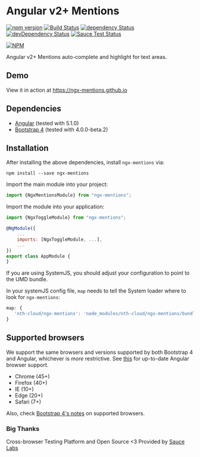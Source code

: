 # Angular v2+ Mentions

[![npm version](https://badge.fury.io/js/ngx-mentions.svg)](https://badge.fury.io/js/ngx-mentions)
[![Build Status](https://travis-ci.org/nth-cloud/ngx-mentions.svg?branch=master)](https://travis-ci.org/nth-cloud/ngx-mentions)
[![dependency Status](https://david-dm.org/nth-cloud/ngx-mentions.svg?branch=master)](https://david-dm.org/nth-cloud/ngx-mentions)
[![devDependency Status](https://david-dm.org/nth-cloud/ngx-mentions/dev-status.svg?branch=master)](https://david-dm.org/nth-cloud/ngx-mentions#info=devDependencies)
[![Sauce Test Status](https://saucelabs.com/browser-matrix/trickeyone.svg)](https://saucelabs.com/u/trickeyone)

[![NPM](https://nodei.co/npm/ngx-mentions.png?compact=true)](https://www.npmjs.com/package/ngx-mentions)

Angular v2+ Mentions auto-complete and highlight for text areas.

## Demo

View it in action at https://ngx-mentions.github.io

## Dependencies
* [Angular](https://angular.io) (tested with 5.1.0)
* [Bootstrap 4](https://www.getbootstrap.com) (tested with 4.0.0-beta.2)

## Installation
After installing the above dependencies, install `ngx-mentions` via:
```shell
npm install --save ngx-mentions
```

Import the main module into your project:
```js
import {NgxMentionsModule} from "ngx-mentions";
```

Import the module into your application:
```js
import {NgxToggleModule} from "ngx-mentions";

@NgModule({
    ...
    imports: [NgxToggleModule, ...],
    ...
})
export class AppModule {
}
```

If you are using SystemJS, you should adjust your configuration to point to the UMD bundle.

In your systemJS config file, `map` needs to tell the System loader where to look for `ngx-mentions`:
```js
map: {
   'nth-cloud/ngx-mentions': 'node_modules/nth-cloud/ngx-mentions/bundles/ngx-mentions.js' 
}
```

## Supported browsers
We support the same browsers and versions supported by both Bootstrap 4 and Angular, whichever is _more_ restrictive.
See [this](https://github.com/angular/angular/blob/master/README.md) for up-to-date Angular browser support.

* Chrome (45+)
* Firefox (40+)
* IE (10+)
* Edge (20+)
* Safari (7+)

Also, check [Bootstrap 4's notes](https://getbootstrap.com/docs/4.0/getting-started/browsers-devices/#supported-browsers) on supported browsers.

### Big Thanks

Cross-browser Testing Platform and Open Source <3 Provided by [Sauce Labs](https://saucelabs.com)